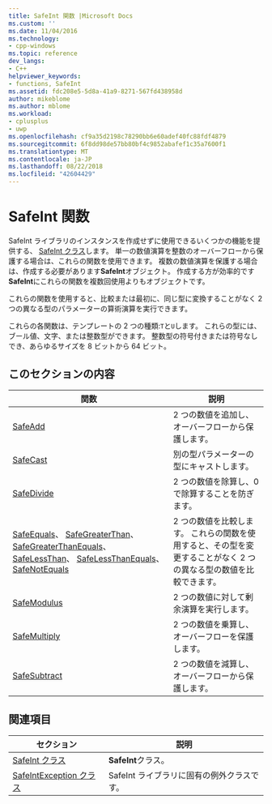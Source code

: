 ```yaml
---
title: SafeInt 関数 |Microsoft Docs
ms.custom: ''
ms.date: 11/04/2016
ms.technology:
- cpp-windows
ms.topic: reference
dev_langs:
- C++
helpviewer_keywords:
- functions, SafeInt
ms.assetid: fdc208e5-5d8a-41a9-8271-567fd438958d
author: mikeblome
ms.author: mblome
ms.workload:
- cplusplus
- uwp
ms.openlocfilehash: cf9a35d2198c78290bb6e60adef40fc88fdf4879
ms.sourcegitcommit: 6f8dd98de57bb80bf4c9852abafef1c35a7600f1
ms.translationtype: MT
ms.contentlocale: ja-JP
ms.lasthandoff: 08/22/2018
ms.locfileid: "42604429"
---
```

# <a name="safeint-functions"></a>SafeInt 関数

SafeInt ライブラリのインスタンスを作成せずに使用できるいくつかの機能を提供する、 [SafeInt クラス](../windows/safeint-class.md)します。 単一の数値演算を整数のオーバーフローから保護する場合は、これらの関数を使用できます。 複数の数値演算を保護する場合は、作成する必要があります**SafeInt**オブジェクト。 作成する方が効率的です**SafeInt**にこれらの関数を複数回使用よりもオブジェクトです。

これらの関数を使用すると、比較または最初に、同じ型に変換することがなく 2 つの異なる型のパラメーターの算術演算を実行できます。

これらの各関数は、テンプレートの 2 つの種類:`T`と`U`します。 これらの型には、ブール値、文字、または整数型ができます。 整数型の符号付きまたは符号なしでき、あらゆるサイズを 8 ビットから 64 ビット。

## <a name="in-this-section"></a>このセクションの内容

|関数|説明|
|--------------|-----------------|
|[SafeAdd](../windows/safeadd.md)|2 つの数値を追加し、オーバーフローから保護します。|
|[SafeCast](../windows/safecast.md)|別の型パラメーターの型にキャストします。|
|[SafeDivide](../windows/safedivide.md)|2 つの数値を除算し、0 で除算することを防ぎます。|
|[SafeEquals](../windows/safeequals.md)、 [SafeGreaterThan](../windows/safegreaterthan.md)、 [SafeGreaterThanEquals](../windows/safegreaterthanequals.md)、 [SafeLessThan](../windows/safelessthan.md)、 [SafeLessThanEquals](../windows/safelessthanequals.md)、 [SafeNotEquals](../windows/safenotequals.md)|2 つの数値を比較します。 これらの関数を使用すると、その型を変更することがなく 2 つの異なる型の数値を比較できます。|
|[SafeModulus](../windows/safemodulus.md)|2 つの数値に対して剰余演算を実行します。|
|[SafeMultiply](../windows/safemultiply.md)|2 つの数値を乗算し、オーバーフローを保護します。|
|[SafeSubtract](../windows/safesubtract.md)|2 つの数値を減算し、オーバーフローから保護します。|

## <a name="related-sections"></a>関連項目

|セクション|説明|
|-------------|-----------------|
|[SafeInt クラス](../windows/safeint-class.md)|**SafeInt**クラス。|
|[SafeIntException クラス](../windows/safeintexception-class.md)|SafeInt ライブラリに固有の例外クラスです。|